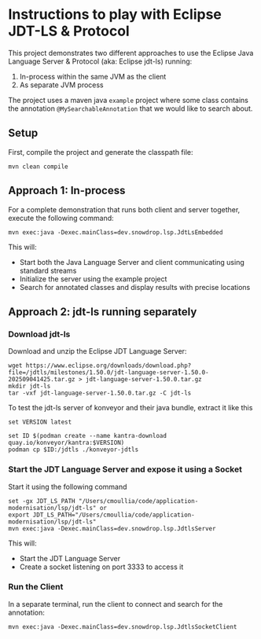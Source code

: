 # Instructions to play with Eclipse JDT-LS & Protocol

This project demonstrates two different approaches to use the Eclipse Java Language Server & Protocol (aka: Eclipse jdt-ls) running:

1. In-process within the same JVM as the client
2. As separate JVM process

The project uses a maven java `example` project where some class contains the annotation `@MySearchableAnnotation` that we would like to search about.

## Setup

First, compile the project and generate the classpath file:

```shell
mvn clean compile
```

## Approach 1: In-process

For a complete demonstration that runs both client and server together, execute the following command:

```shell
mvn exec:java -Dexec.mainClass=dev.snowdrop.lsp.JdtLsEmbedded
```

This will:
- Start both the Java Language Server and client communicating using standard streams
- Initialize the server using the example project
- Search for annotated classes and display results with precise locations

## Approach 2: jdt-ls running separately

### Download jdt-ls

Download and unzip the Eclipse JDT Language Server:

```shell
wget https://www.eclipse.org/downloads/download.php?file=/jdtls/milestones/1.50.0/jdt-language-server-1.50.0-202509041425.tar.gz > jdt-language-server-1.50.0.tar.gz
mkdir jdt-ls
tar -vxf jdt-language-server-1.50.0.tar.gz -C jdt-ls
```

To test the jdt-ls server of konveyor and their java bundle, extract it like this
```shell
set VERSION latest

set ID $(podman create --name kantra-download quay.io/konveyor/kantra:$VERSION)
podman cp $ID:/jdtls ./konveyor-jdtls
```


### Start the JDT Language Server and expose it using a Socket

Start it using the following command

```shell
set -gx JDT_LS_PATH "/Users/cmoullia/code/application-modernisation/lsp/jdt-ls" or
export JDT_LS_PATH="/Users/cmoullia/code/application-modernisation/lsp/jdt-ls"
mvn exec:java -Dexec.mainClass=dev.snowdrop.lsp.JdtlsServer
```

This will:
- Start the JDT Language Server
- Create a socket listening on port 3333 to access it

### Run the Client

In a separate terminal, run the client to connect and search for the annotation:

```shell
mvn exec:java -Dexec.mainClass=dev.snowdrop.lsp.JdtlsSocketClient
```
